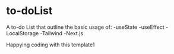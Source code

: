 # to-doList
A to-do List that outline the basic usage of:
-useState 
-useEffect
-LocalStorage
-Tailwind
-Next.js 

Happying coding with this template1
